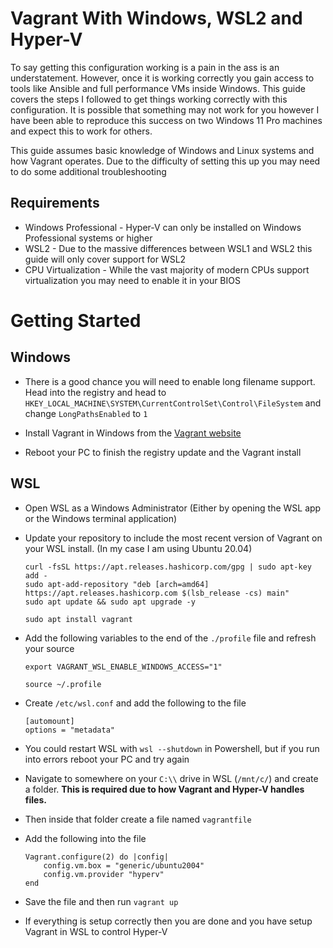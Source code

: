 # Vagrant With Windows, WSL2 and Hyper-V
To say getting this configuration working is a pain in the ass is an understatement. However, once it is working correctly you gain access to tools like Ansible and full performance VMs inside Windows. This guide covers the steps I followed to get things working correctly with this configuration. It is possible that something may not work for you however I have been able to reproduce this success on two Windows 11 Pro machines and expect this to work for others.

This guide assumes basic knowledge of Windows and Linux systems and how Vagrant operates. Due to the difficulty of setting this up you may need to do some additional troubleshooting

## Requirements
* Windows Professional - Hyper-V can only be installed on Windows Professional systems or higher
* WSL2 - Due to the massive differences between WSL1 and WSL2 this guide will only cover support for WSL2
* CPU Virtualization - While the vast majority of modern CPUs support virtualization you may need to enable it in your BIOS

# Getting Started

## Windows
* There is a good chance you will need to enable long filename support. Head into the registry and head to ``HKEY_LOCAL_MACHINE\SYSTEM\CurrentControlSet\Control\FileSystem`` and change ``LongPathsEnabled`` to ``1``

* Install Vagrant in Windows from the [Vagrant website](https://www.vagrantup.com/downloads)
* Reboot your PC to finish the registry update and the Vagrant install

## WSL
* Open WSL as a Windows Administrator (Either by opening the WSL app or the Windows terminal application)
* Update your repository to include the most recent version of Vagrant on your WSL install. (In my case I am using Ubuntu 20.04)
    ```
    curl -fsSL https://apt.releases.hashicorp.com/gpg | sudo apt-key add -
    sudo apt-add-repository "deb [arch=amd64] https://apt.releases.hashicorp.com $(lsb_release -cs) main"
    sudo apt update && sudo apt upgrade -y
    ```

    ```
    sudo apt install vagrant
    ```
* Add the following variables to the end of the ``./profile`` file and refresh your source
    ```
    export VAGRANT_WSL_ENABLE_WINDOWS_ACCESS="1"
    ```
    ```
    source ~/.profile
    ```
* Create ``/etc/wsl.conf`` and add the following to the file
    ```
    [automount]
    options = "metadata"
    ```
* You could restart  WSL with ``wsl --shutdown`` in Powershell, but if you run into errors reboot your PC and try again

* Navigate to somewhere on your ``C:\\`` drive in WSL (``/mnt/c/``) and create a folder. **This is required due to how Vagrant and Hyper-V handles files.**
* Then inside that folder create a file named ``vagrantfile``
* Add the following into the file
    ```
    Vagrant.configure(2) do |config|
        config.vm.box = "generic/ubuntu2004"
        config.vm.provider "hyperv"
    end
    ```
* Save the file and then run ``vagrant up``
* If everything is setup correctly then you are done and you have setup Vagrant in WSL to control Hyper-V
